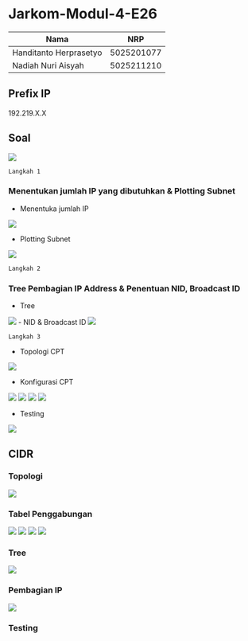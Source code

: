 # Jarkom-Modul-4-E26
| Nama | NRP |
|----------|----------|
| Handitanto Herprasetyo | 5025201077 |
| Nadiah Nuri Aisyah  | 5025211210 |  

<h2>Prefix IP</h2>

192.219.X.X

<h2>Soal</h2>
<img src="soal.png">

`Langkah 1`

<h3>Menentukan jumlah IP yang dibutuhkan & Plotting Subnet</h3>


- Menentuka jumlah IP
<img src="rute.png">


- Plotting Subnet
<img src="topo.jpg">


`Langkah 2`

<h3>Tree Pembagian IP Address & Penentuan NID, Broadcast ID</h3>

- Tree
<img src="VLSM.png">
- NID & Broadcast ID
<img src="nid.png">

`Langkah 3`

- Topologi CPT
<img src="topo.png">
  
- Konfigurasi CPT
<img src="konfigurasi.png">
<img src="konfigurasi client.png">
<img src="routing 1.png">
<img src="routing 2.png">

- Testing
<img src="testing.png">

## CIDR

###  Topologi

<img src=CIDR.png>

### Tabel Penggabungan

<img src=cidr-gabung-12.png>
<img src=cidr-gabung-34.png>
<img src=cidr-gabung-56.png>
<img src=cidr-gabung-78.png>

### Tree 

<img src=tree-cidr2.png>

### Pembagian IP

<img src=pembagian-ip-cidr.png>

###  Testing
